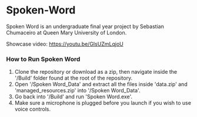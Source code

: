 # Spoken-Word
Spoken Word is an undergraduate final year project by Sebastian Chumaceiro at Queen Mary University of London.

Showcase video: https://youtu.be/GIsUZmLqjoU

### How to Run Spoken Word
1. Clone the repository or download as a zip, then navigate inside the '/Build' folder found at the root of the repository.
2. Open '/Spoken Word_Data' and extract all the files inside 'data.zip' and 'managed_resources.zip' into '/Spoken Word_Data'.
3. Go back into '/Build' and run 'Spoken Word.exe'.
4. Make sure a microphone is plugged before you launch if you wish to use voice controls.
